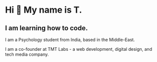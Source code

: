 Hi 👋 My name is T.
======================

I am learning how to code.
-------------------------

I am a Psychology student from India, based in the Middle-East. 

I am a co-founder at TMT Labs - a web development, digital design, and tech media company.